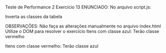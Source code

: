 Teste de Performance 2
Exercício 13
ENUNCIADO:
No arquivo script.js:

Inverta as classes da tabela

OBSERVAÇÕES:
Não faça as alterações manualmente no arquivo index.html
Utilize o DOM para resolver o exercício
Itens com classe azul:
Terão classe vermelho

Itens com classe vermelho:
Terão classe azul
